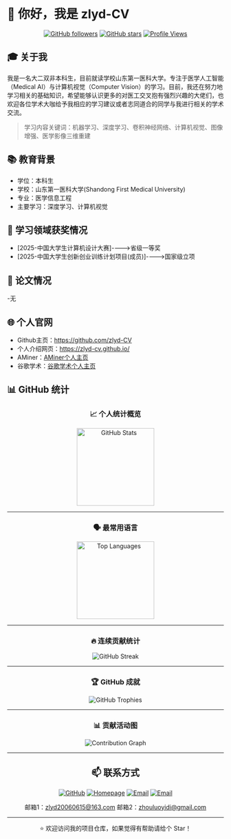 # 👋 你好，我是 zlyd-CV

<div align="center">
  
[![GitHub followers](https://img.shields.io/github/followers/zlyd-CV?style=social)](https://github.com/zlyd-CV)
[![GitHub stars](https://img.shields.io/github/stars/zlyd-CV?style=social)](https://github.com/zlyd-CV)
[![Profile Views](https://komarev.com/ghpvc/?username=zlyd-CV&color=brightgreen)](https://github.com/zlyd-CV)

</div>

## 🎓 关于我

  我是一名大二双非本科生，目前就读学校山东第一医科大学。专注于医学人工智能（Medical AI）与计算机视觉（Computer Vision）的学习。目前，我还在努力地学习相关的基础知识，希望能够认识更多的对医工交叉抱有强烈兴趣的大佬们，也欢迎各位学术大咖给予我相应的学习建议或者志同道合的同学与我进行相关的学术交流。

> 学习内容关键词：机器学习、深度学习、卷积神经网络、计算机视觉、图像增强、医学影像三维重建

## 📚 教育背景

- 学位：本科生
- 学校：山东第一医科大学(Shandong First Medical University)
- 专业：医学信息工程
- 主要学习：深度学习、计算机视觉

## 🏅 学习领域获奖情况

- [2025-中国大学生计算机设计大赛]---->省级一等奖
- [2025-中国大学生创新创业训练计划项目(成员)]---->国家级立项

## 📝 论文情况

-无

## 🌐 个人官网

- Github主页：https://github.com/zlyd-CV
- 个人介绍网页：https://zlyd-cv.github.io/
- AMiner：[AMiner个人主页](https://www.aminer.cn/profile/68f0ec1d9329f86005abb67c)
- 谷歌学术：[谷歌学术个人主页](https://scholar.google.com/citations?hl=zh-CN&user=R4WXdXMAAAAJ&view_op=list_works&gmla=AH8HC4xCbDlc__IIFtu0yM6kMxdgb-WsWL3AyoJN9GwVOqLz2cmVJy0RnypqC4pV238y4eg5CKEMN4nSk8YrJ7n-MguIAuTJo8vv-dD-Z67GRAcL9EQqFyIMAbJUXk6M35Imcjk5RCN9yX)

## 📊 GitHub 统计

<div align="center">

### 📈 个人统计概览

<p>
  <img height="180" src="https://github-readme-stats.vercel.app/api?username=zlyd-CV&show_icons=true&include_all_commits=true&count_private=true&hide_border=false&bg_color=F3F9FF&title_color=0B5394&text_color=1F2937&icon_color=0B5394&border_color=E5E7EB" alt="GitHub Stats" />
</p>

<hr/>

### 🗣️ 最常用语言

<p>
  <img height="180" src="https://github-readme-stats.vercel.app/api/top-langs/?username=zlyd-CV&layout=compact&hide_border=false&bg_color=FFF7ED&title_color=9A3412&text_color=1F2937&border_color=FDE68A" alt="Top Languages" />
</p>

<hr/>

### 🔥 连续贡献统计

<p>
  <img src="https://github-readme-streak-stats.herokuapp.com/?user=zlyd-CV&hide_border=false&background=F3F9FF&ring=0B5394&fire=EF4444&currStreakNum=1F2937&sideNums=1F2937&currStreakLabel=0B5394&sideLabels=0B5394&dates=6B7280&border=E5E7EB" alt="GitHub Streak" />
</p>

<hr/>

### 🏆 GitHub 成就

<p>
  <img src="https://github-profile-trophy.vercel.app/?username=zlyd-CV&theme=flat&no-frame=false&row=1&column=6" alt="GitHub Trophies" />
</p>

<hr/>

### 📊 贡献活动图

<p>
  <img src="https://github-readme-activity-graph.vercel.app/graph?username=zlyd-CV&bg_color=F8FAFC&color=0B5394&line=0B5394&point=1D4ED8&area=true&hide_border=false" alt="Contribution Graph" />
</p>

<hr/>

## 📫 联系方式

<div align="center">

[![GitHub](https://img.shields.io/badge/GitHub-zlyd--CV-181717?style=for-the-badge&logo=github)](https://github.com/zlyd-CV)
[![Homepage](https://img.shields.io/badge/Website-个人官网-0B5394?style=for-the-badge&logo=vercel&logoColor=white)](https://zlyd-cv.github.io/)
[![Email](https://img.shields.io/badge/Email-联系我(邮箱1)-D14836?style=for-the-badge&logo=gmail&logoColor=white)](mailto:zlyd20060615@163.com)
[![Email](https://img.shields.io/badge/Email-联系我(邮箱2)-D14836?style=for-the-badge&logo=gmail&logoColor=white)](mailto:zhouluoyidi@gmail.com)

邮箱1：zlyd20060615@163.com    邮箱2：zhouluoyidi@gmail.com
</div>

---

⭐️ 欢迎访问我的项目仓库，如果觉得有帮助请给个 Star！

